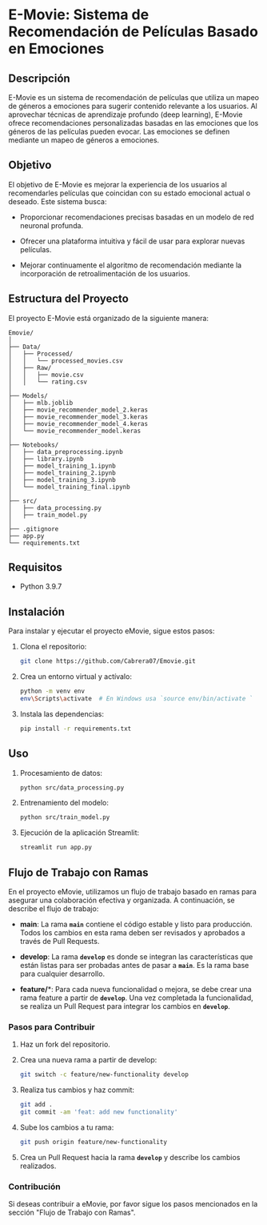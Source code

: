 # E-Movie: Sistema de Recomendación de Películas Basado en Emociones

## Descripción

E-Movie es un sistema de recomendación de películas que utiliza un mapeo de géneros a emociones para sugerir contenido relevante a los usuarios. Al aprovechar técnicas de aprendizaje profundo (deep learning), E-Movie ofrece recomendaciones personalizadas basadas en las emociones que los géneros de las películas pueden evocar. Las emociones se definen mediante un mapeo de géneros a emociones.

## Objetivo

El objetivo de E-Movie es mejorar la experiencia de los usuarios al recomendarles películas que coincidan con su estado emocional actual o deseado. Este sistema busca:

- Proporcionar recomendaciones precisas basadas en un modelo de red neuronal profunda.
  
- Ofrecer una plataforma intuitiva y fácil de usar para explorar nuevas películas.
  
- Mejorar continuamente el algoritmo de recomendación mediante la incorporación de retroalimentación de los usuarios.

## Estructura del Proyecto

El proyecto E-Movie está organizado de la siguiente manera:

```plaintext
Emovie/
│
├── Data/
│   ├── Processed/
│   │   └── processed_movies.csv
│   ├── Raw/
│   │   ├── movie.csv
│   │   └── rating.csv
│
├── Models/
│   ├── mlb.joblib
│   ├── movie_recommender_model_2.keras
│   ├── movie_recommender_model_3.keras
│   ├── movie_recommender_model_4.keras
│   └── movie_recommender_model.keras
│
├── Notebooks/
│   ├── data_preprocessing.ipynb
│   ├── library.ipynb
│   ├── model_training_1.ipynb
│   ├── model_training_2.ipynb
│   ├── model_training_3.ipynb
│   └── model_training_final.ipynb
│
├── src/
│   ├── data_processing.py
│   ├── train_model.py
│
├── .gitignore
├── app.py
└── requirements.txt
```

## Requisitos

- Python 3.9.7

## Instalación

Para instalar y ejecutar el proyecto eMovie, sigue estos pasos:

1. Clona el repositorio:

    ```bash
    git clone https://github.com/Cabrera07/Emovie.git
    ```

2. Crea un entorno virtual y actívalo:
  
    ```bash
    python -m venv env
    env\Scripts\activate  # En Windows usa `source env/bin/activate `
    ```

3. Instala las dependencias:

    ```bash
    pip install -r requirements.txt
    ```

## Uso

1. Procesamiento de datos:

    ```bash
    python src/data_processing.py
    ```

2. Entrenamiento del modelo:
  
    ```bash
    python src/train_model.py
    ```

3. Ejecución de la aplicación Streamlit:

    ```bash
    streamlit run app.py
    ```

## Flujo de Trabajo con Ramas

En el proyecto eMovie, utilizamos un flujo de trabajo basado en ramas para asegurar una colaboración efectiva y organizada. A continuación, se describe el flujo de trabajo:

- **main**: La rama **`main`** contiene el código estable y listo para producción. Todos los cambios en esta rama deben ser revisados y aprobados a través de Pull Requests.
  
- **develop**: La rama **`develop`** es donde se integran las características que están listas para ser probadas antes de pasar a **`main`**. Es la rama base para cualquier desarrollo.
  
- **feature/***: Para cada nueva funcionalidad o mejora, se debe crear una rama feature a partir de **`develop`**. Una vez completada la funcionalidad, se realiza un Pull Request para integrar los cambios en **`develop`**.

### Pasos para Contribuir

1. Haz un fork del repositorio.

2. Crea una nueva rama a partir de develop:
  
    ```bash
    git switch -c feature/new-functionality develop
    ```

3. Realiza tus cambios y haz commit:

    ```bash
    git add .
    git commit -am 'feat: add new functionality'
    ```

4. Sube los cambios a tu rama:

    ```bash
    git push origin feature/new-functionality
    ```

5. Crea un Pull Request hacia la rama **`develop`** y describe los cambios realizados.

### Contribución

Si deseas contribuir a eMovie, por favor sigue los pasos mencionados en la sección "Flujo de Trabajo con Ramas".
